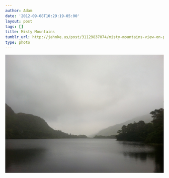 ```yaml
---
author: Adam
date: '2012-09-08T10:29:19-05:00'
layout: post
tags: []
title: Misty Mountains
tumblr_url: http://jahnke.us/post/31129837074/misty-mountains-view-on-path
type: photo
---
```


![](/media/tumblr_ma1hswIuGh1qga9s2o1_1280.jpg)
